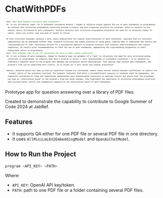 # ChatWithPDFs

![Screenshot](screenshot.jpg)

Prototype app for question answering over a library of PDF files.

Created to demonstrate the capability to contribute to Google Summer of Code 2024 at JabRef.

## Features

- It supports QA either for one PDF file or several PDF file in one directory.
- It uses `AllMiniLmL6V2EmbeddingModel` and `OpenAiChatModel`.

## How to Run the Project

```sh
program <API_KEY> <PATH>
```

Where:

- `API_KEY`: OpenAI API key/token.
- `PATH`: path to one PDF file or a folder containing several PDF files.
